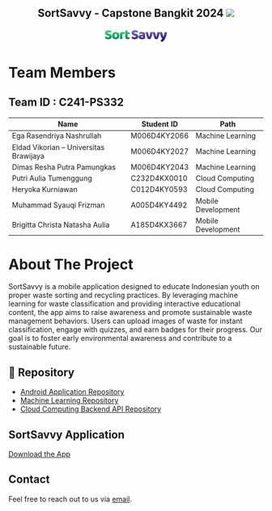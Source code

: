 <div align="center">
  <h2>
    SortSavvy - Capstone Bangkit 2024 <img src="https://media.giphy.com/media/hvRJCLFzcasrR4ia7z/giphy.gif" width="25px">
  </h2>
</div>
<div align="center">
  <a href="https://github.com/SortSavvy-C241-PS332/">
    <img src="https://github.com/SortSavvy-C241-PS332/.github/blob/main/profile/Textmark%20logo.png" alt="Logo" width="150">
  </a>
</div>

# Team Members
## Team ID : C241-PS332

| Name                   | Student ID  | Path               |
|------------------------|-------------|--------------------|
| Ega Rasendriya Nashrullah        | M006D4KY2066 | Machine Learning   |
| Eldad Vikorian – Universitas Brawijaya | M006D4KY2027 | Machine Learning   |
| Dimas Resha Putra Pamungkas        | M006D4KY2043 | Machine Learning   |
| Putri Aulia Tumenggung   | C232D4KX0010 | Cloud Computing    |
| Heryoka Kurniawan             | C012D4KY0593 | Cloud Computing    |
| Muhammad Syauqi Frizman       | A005D4KY4492 | Mobile Development |
| Brigitta Christa Natasha Aulia       | A185D4KX3667 | Mobile Development |

# About The Project

SortSavvy is a mobile application designed to educate Indonesian youth on proper waste sorting and recycling practices. By leveraging machine learning for waste classification and providing interactive educational content, the app aims to raise awareness and promote sustainable waste management behaviors. Users can upload images of waste for instant classification, engage with quizzes, and earn badges for their progress. Our goal is to foster early environmental awareness and contribute to a sustainable future.

## 📁 Repository

- [Android Application Repository](https://github.com/SortSavvy-C241-PS332/SortSavvy_Mobile)
- [Machine Learning Repository](https://github.com/SortSavvy-C241-PS332/SortSavvy_MachineLearning)
- [Cloud Computing Backend API Repository](https://github.com/SortSavvy-C241-PS332/SortSavvy_BackendCloudComputing)

## SortSavvy Application

[Download the App](https://drive.google.com/drive/folders/1PnB6N0ouw3_fDcdHn9yJqjj-UV6J1f0-?usp=sharing)

## Contact

Feel free to reach out to us via [email](mailto:C241-PS332@bangkit.academy).


